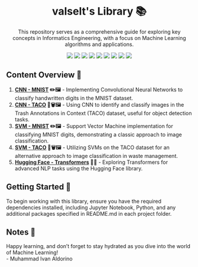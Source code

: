 <h1 align="center">valselt's Library 📚</h1>
<p align="center">This repository serves as a comprehensive guide for exploring key concepts in Informatics Engineering, with a focus on Machine Learning algorithms and applications.</p>

<div align="center">
  <img src="https://img.shields.io/badge/python-3670A0?style=for-the-badge&logo=python&logoColor=ffdd54">
  <img src="https://img.shields.io/badge/jupyter-%23FA0F00.svg?style=for-the-badge&logo=jupyter&logoColor=white">
  <img src="https://img.shields.io/badge/TensorFlow-%23FF6F00?style=for-the-badge&logo=tensorflow&logoColor=white">
  <img src="https://img.shields.io/badge/pytorch-%23EE4C2C?style=for-the-badge&logo=pytorch&logoColor=white">
  <img src="https://img.shields.io/badge/Hugging%20Face-%23FFD21E?style=for-the-badge&logo=huggingface&logoColor=black">
  <img src="https://img.shields.io/badge/scikit%20learn-%23F7931E?style=for-the-badge&logo=scikitlearn&logoColor=white">
  <img src="https://img.shields.io/badge/pandas-%23150458?style=for-the-badge&logo=pandas&logoColor=white">
  <img src="https://img.shields.io/badge/numpy-5aaacd?style=for-the-badge&logo=numpy&logoColor=5575cc">
  <img src="https://img.shields.io/badge/matplotlib-1f5379?style=for-the-badge&logoColor=5575cc">
  
<a href =""></a>
</div>

<h2>Content Overview 📑</h2>
<ol>
  <li><strong><a href="https://github.com/valselt/valseltlibrary/tree/main/CNN">CNN - MNIST</a> ✏️🖼️</strong> - Implementing Convolutional Neural Networks to classify handwritten digits in the MNIST dataset.</li>
  <li><strong><a href="https://github.com/valselt/valseltlibrary/tree/main/CNN/TACO%20Trash">CNN - TACO</a> 🥡🗑️🖼️</strong> - Using CNN to identify and classify images in the Trash Annotations in Context (TACO) dataset, useful for object detection tasks.</li>
  <li><strong><a href ="https://github.com/valselt/valseltlibrary/tree/main/SVM/MNIST">SVM - MNIST</a> ✏️🖼️</strong> - Support Vector Machine implementation for classifying MNIST digits, demonstrating a classic approach to image classification.</li>
  <li><strong><a href ="https://github.com/valselt/valseltlibrary/tree/main/SVM/TACO%20Trash">SVM - TACO</a> 🥡🗑️🖼️</strong> - Utilizing SVMs on the TACO dataset for an alternative approach to image classification in waste management.</li>
  <li><strong><a href ="https://github.com/valselt/valseltlibrary/tree/main/HUGGING-FACE/Transformers">Hugging Face - Transformers</a> 🤖🤗</strong> - Exploring Transformers for advanced NLP tasks using the Hugging Face library.</li>
</ol>

<h2>Getting Started 🚀</h2>
<p>To begin working with this library, ensure you have the required dependencies installed, including Jupyter Notebook, Python, and any additional packages specified in README.md in each project folder.</p>

<h2>Notes 🌟</h2>
<p>Happy learning, and don’t forget to stay hydrated as you dive into the world of Machine Learning! <br>- Muhammad Ivan Aldorino</p>
